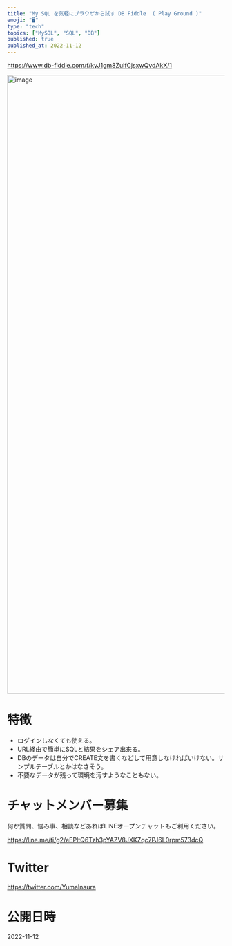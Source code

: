 ```yaml
---
title: "My SQL を気軽にブラウザから試す DB Fiddle  ( Play Ground )"
emoji: "🖥"
type: "tech"
topics: ["MySQL", "SQL", "DB"]
published: true
published_at: 2022-11-12
---
```


https://www.db-fiddle.com/f/kyJ1gm8ZuifCjsxwQvdAkX/1

<img width="1431" alt="image" src="https://user-images.githubusercontent.com/13635059/201459175-dff780ce-ef04-4ad3-b5f2-0ab8303eba42.png">


# 特徴

- ログインしなくても使える。
- URL経由で簡単にSQLと結果をシェア出来る。
- DBのデータは自分でCREATE文を書くなどして用意しなければいけない。サンプルテーブルとかはなさそう。
- 不要なデータが残って環境を汚すようなこともない。

# チャットメンバー募集


何か質問、悩み事、相談などあればLINEオープンチャットもご利用ください。

https://line.me/ti/g2/eEPltQ6Tzh3pYAZV8JXKZqc7PJ6L0rpm573dcQ


# Twitter

https://twitter.com/YumaInaura


# 公開日時

2022-11-12
